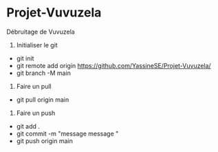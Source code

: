 # Projet-Vuvuzela
Débruitage de Vuvuzela

1. Initialiser le git
* git init
* git remote add origin https://github.com/YassineSE/Projet-Vuvuzela/
* git branch -M main

1. Faire un pull
* git pull origin main

1. Faire un push
* git add .
* git commit -m "message message "
* git push origin main
